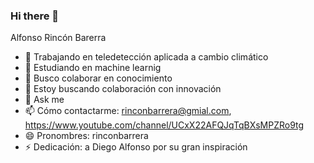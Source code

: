 ### Hi there 👋

Alfonso Rincón Barerra

- 🔭 Trabajando en  teledetección aplicada a cambio climático
- 🌱 Estudiando en machine learnig
- 👯 Busco colaborar  en conocimiento
- 🤔 Estoy buscando colaboración con innovación
- 💬 Ask me 
- 📫 Cómo contactarme:  rinconbarrera@gmial.com,  https://www.youtube.com/channel/UCxX22AFQJqTqBXsMPZRo9tg
- 😄 Pronombres:  rinconbarrera
- ⚡ Dedicación: a Diego Alfonso por su gran inspiración
